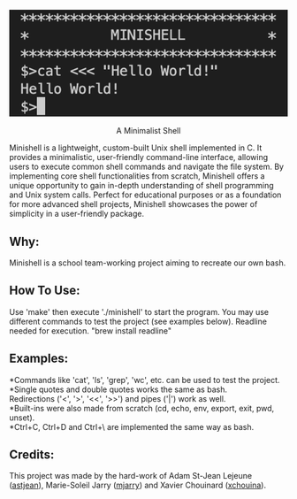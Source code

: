 <div align="center">
  
![hw](/hw.png)
 </div>
<p align="center">A Minimalist Shell</p>

Minishell is a lightweight, custom-built Unix shell implemented in C. It provides a minimalistic, user-friendly command-line interface, allowing users to execute common shell commands and navigate the file system. By implementing core shell functionalities from scratch, Minishell offers a unique opportunity to gain in-depth understanding of shell programming and Unix system calls. Perfect for educational purposes or as a foundation for more advanced shell projects, Minishell showcases the power of simplicity in a user-friendly package.


## Why:

Minishell is a school team-working project aiming to recreate our own bash.


## How To Use:

Use 'make' then execute './minishell' to start the program. You may use different commands to test the project (see examples below). 
Readline needed for execution. "brew install readline"

## Examples:

*Commands like 'cat', 'ls', 'grep', 'wc', etc. can be used to test the project.<br>
*Single quotes and double quotes works the same as bash.<br>
Redirections ('<', '>', '<<', '>>') and pipes ('|') work as well.<br>
*Built-ins were also made from scratch (cd, echo, env, export, exit, pwd, unset).<br>
*Ctrl+C, Ctrl+D and Ctrl+\ are implemented the same way as bash.<br>


## Credits:

This project was made by the hard-work of Adam St-Jean Lejeune ([astjean](https://github.com/ast-jean)), Marie-Soleil Jarry ([mjarry](https://github.com/mariejarry)) and Xavier Chouinard ([xchouina](https://github.com/xchouina)).

